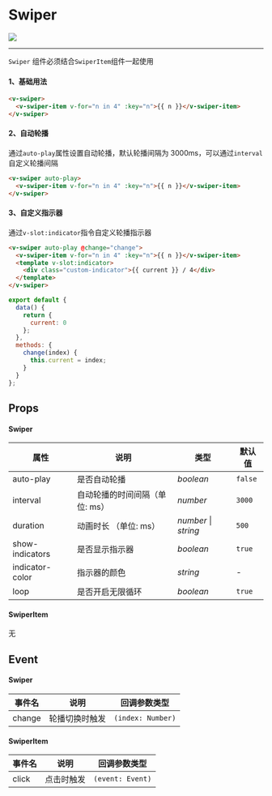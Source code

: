 # Swiper

![](https://img.shields.io/badge/coverage-86.44%25-green)

---

`Swiper` 组件必须结合`SwiperItem`组件一起使用

#### 1、基础用法

```html
<v-swiper>
  <v-swiper-item v-for="n in 4" :key="n">{{ n }}</v-swiper-item>
</v-swiper>
```

#### 2、自动轮播

通过`auto-play`属性设置自动轮播，默认轮播间隔为 3000ms，可以通过`interval`自定义轮播间隔

```html
<v-swiper auto-play>
  <v-swiper-item v-for="n in 4" :key="n">{{ n }}</v-swiper-item>
</v-swiper>
```

#### 3、自定义指示器

通过`v-slot:indicator`指令自定义轮播指示器

```html
<v-swiper auto-play @change="change">
  <v-swiper-item v-for="n in 4" :key="n">{{ n }}</v-swiper-item>
  <template v-slot:indicator>
    <div class="custom-indicator">{{ current }} / 4</div>
  </template>
</v-swiper>
```

```js
export default {
  data() {
    return {
      current: 0
    };
  },
  methods: {
    change(index) {
      this.current = index;
    }
  }
};
```

## Props

#### Swiper

| 属性            | 说明                           | 类型                     | 默认值  |
| --------------- | ------------------------------ | ------------------------ | ------- |
| auto-play       | 是否自动轮播                   | _boolean_                | `false` |
| interval        | 自动轮播的时间间隔（单位: ms） | _number_                 | `3000`  |
| duration        | 动画时长 （单位: ms）          | _number_ &#124; _string_ | `500`   |
| show-indicators | 是否显示指示器                 | _boolean_                | `true`  |
| indicator-color | 指示器的颜色                   | _string_                 | -       |
| loop            | 是否开启无限循环               | _boolean_                | `true`  |

#### SwiperItem

无

## Event

#### Swiper

| 事件名 | 说明           | 回调参数类型      |
| ------ | -------------- | ----------------- |
| change | 轮播切换时触发 | `(index: Number)` |

#### SwiperItem

| 事件名 | 说明       | 回调参数类型     |
| ------ | ---------- | ---------------- |
| click  | 点击时触发 | `(event: Event)` |

